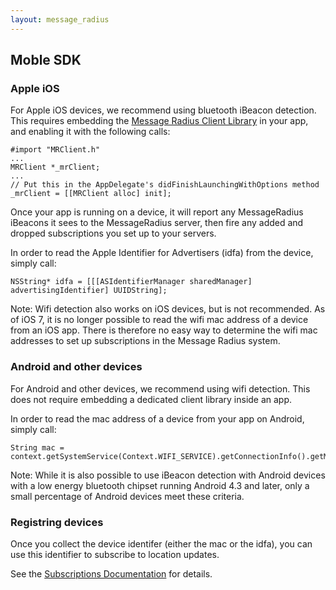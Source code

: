 ```yaml
---
layout: message_radius
---
```


## Moble SDK

### Apple iOS

For Apple iOS devices, we recommend using bluetooth iBeacon detection.  This requires embedding the [Message Radius Client Library](/downloads/libMRClient.zip) in your app, and enabling it with the following calls:

    #import "MRClient.h"
    ...
    MRClient *_mrClient;
    ...
    // Put this in the AppDelegate's didFinishLaunchingWithOptions method
    _mrClient = [[MRClient alloc] init];

Once your app is running on a device, it will report any MessageRadius iBeacons it sees to the MessageRadius server, then fire any added and dropped subscriptions you set up to your servers.  

In order to read the Apple Identifier for Advertisers (idfa) from the device, simply call:

    NSString* idfa = [[[ASIdentifierManager sharedManager] advertisingIdentifier] UUIDString];

Note: Wifi detection also works on iOS devices, but is not recommended.  As of iOS 7, it is no longer possible to read the wifi mac address of a device from an iOS app.  There is therefore no easy way to determine the wifi mac addresses to set up subscriptions in the Message Radius system.


### Android and other devices

For Android and other devices, we recommend using wifi detection.  This does not require embedding a dedicated client library inside an app.  

In order to read the mac address of a device from your app on Android, simply call:

    String mac = context.getSystemService(Context.WIFI_SERVICE).getConnectionInfo().getMacAddress();

Note: While it is also possible to use iBeacon detection with Android devices with a low energy bluetooth chipset running Android 4.3 and later, only a small percentage of Android devices meet these criteria.

### Registring devices

Once you collect the device identifer (either the mac or the idfa), you can use this identifier to subscribe to location updates.

See the [Subscriptions Documentation](/message_radius/subscriptions.html) for details.
